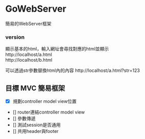 # GoWebServer
簡易的WebServer框架


### version
顯示基本的html，輸入網址會尋找對應的html並顯示  
http://localhost/a.html  
http://localhost/b.html  

可以透過str參數替換html內的內容
http://localhost/a.html?str=123


## 目標 MVC 簡易框架
- [x] 規劃controller model view位置
- [] router連結controller model view
- [] 參數傳遞
- [] 測試session是否通用
- [] 共用header與footer
